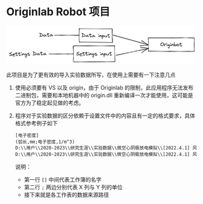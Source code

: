 # Originlab Robot 项目

![结构](./pic/func.png)

此项目是为了更有效的导入实验数据所写，在使用上需要有一下注意几点

1. 使用必须要有 VS 以及 origin，由于 Originlab 的限制，此应用程序无法发布二进制包，需要和本地机器中的 origin.dll 重新编译一次才能使用，这可能是官方为了稳定起见做的考虑。

2. 程序对于实验数据的区分依赖于设置文件中的内容且有一定的格式要求，具体格式参考例子如下
   ```txt
   [电子密度]
   (弧长,mm;电子密度,1/m^3)
   D:\\用户\\2020-2023\\研究生涯\\实验数据\\微空心阴极放电模拟\\[2022.4.1] 风洞项目经验 [9.5mm] [托宽后方]\\数据分析\\平板\\电子密度\\电子密度_偏轴1.txt
   D:\\用户\\2020-2023\\研究生涯\\实验数据\\微空心阴极放电模拟\\[2022.4.1] 风洞项目经验 [9.5mm] [托宽后方]\\数据分析\\平板\\电子密度\\电子密度_偏轴2.txt
   ```
   说明：
   
   * 第一行 `[]` 中间代表工作簿的名字
   * 第二行 `;` 两边分别代表 X 列与 Y 列的单位
   * 接下来就是各工作表的数据来源路径
   
   



